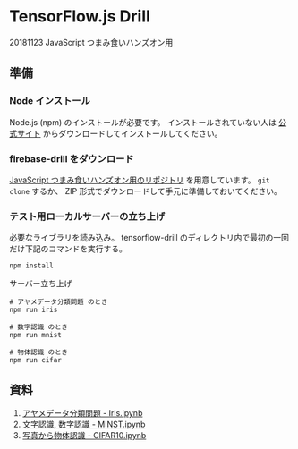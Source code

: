 # TensorFlow.js Drill

20181123 JavaScript つまみ食いハンズオン用

## 準備

### Node インストール

Node.js (npm) のインストールが必要です。
インストールされていない人は [公式サイト](https://nodejs.org/ja/) からダウンロードしてインストールしてください。

### firebase-drill をダウンロード

[JavaScript つまみ食いハンズオン用のリポジトリ](https://github.com/todays-mitsui/tensorflow-drill) を用意しています。
`git clone` するか、 ZIP 形式でダウンロードして手元に準備しておいてください。

### テスト用ローカルサーバーの立ち上げ

必要なライブラリを読み込み。
tensorflow-drill のディレクトリ内で最初の一回だけ下記のコマンドを実行する。

```console
npm install
```

サーバー立ち上げ

```console
# アヤメデータ分類問題 のとき
npm run iris

# 数字認識 のとき
npm run mnist

# 物体認識 のとき
npm run cifar
```

## 資料

1. [アヤメデータ分類問題  - Iris.ipynb](https://colab.research.google.com/drive/1fZwWFYbLNycPU0Jyop2l8DHIqQVfn4-R)
2. [文字認識, 数字認識 - MINST.ipynb](https://colab.research.google.com/drive/1RH1d26CtdHks8k-Uh1Y_0FXySDy6MG3u)
3. [写真から物体認識 - CIFAR10.ipynb](https://colab.research.google.com/drive/1YTjV35K06uKZsVaKMzbo1o6ctC34L1NB)
